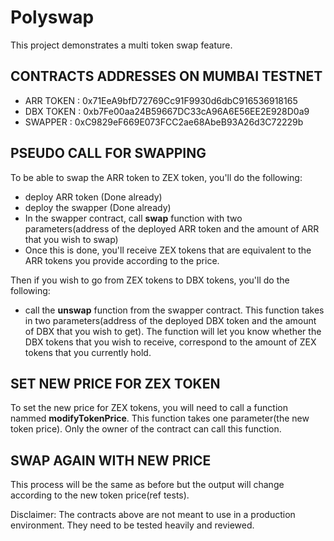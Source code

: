 # Polyswap

This project demonstrates a multi token swap feature. 

## CONTRACTS ADDRESSES ON MUMBAI TESTNET
- ARR TOKEN : 0x71EeA9bfD72769Cc91F9930d6dbC916536918165
- DBX TOKEN : 0xb7Fe00aa24B59667DC33cA96A6E56EE2E928D0a9
- SWAPPER : 0xC9829eF669E073FCC2ae68AbeB93A26d3C72229b

## PSEUDO CALL FOR SWAPPING
To be able to swap the ARR token to ZEX token, you'll do the following: 
- deploy ARR token (Done already)
- deploy the swapper (Done already)
- In the swapper contract, call **swap** function with two 
parameters(address of the deployed ARR token and the amount of ARR that you wish to swap)
- Once this is done, you'll receive ZEX tokens that are equivalent to the ARR tokens you provide according to the price. 

Then if you wish to go from ZEX tokens to DBX tokens, you'll do the following:
- call the **unswap** function from the swapper contract. This function takes in two parameters(address of the deployed DBX token and the amount of DBX that you wish to get). The function will let you know whether the DBX tokens that you wish to receive,
correspond to the amount of ZEX tokens that you currently hold.

## SET NEW PRICE FOR ZEX TOKEN
To set the new price for ZEX tokens, you will need to call a function nammed **modifyTokenPrice**. 
This function takes one parameter(the new token price). Only the owner of the contract can call this function.

## SWAP AGAIN WITH NEW PRICE 
This process will be the same as before but the output will change according to the new token price(ref tests).

Disclaimer: The contracts above are not meant to use in a production environment. They need to be tested heavily and reviewed. 